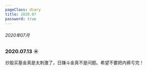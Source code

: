 ```yaml
---
pageClass: diary
title: 2020.07
password: true
---
```

###### 2020年07月

### 2020.07.13 ☀️

炒股买基金真是太刺激了，日赚斗金真不是问题。希望不要把内裤亏完！
